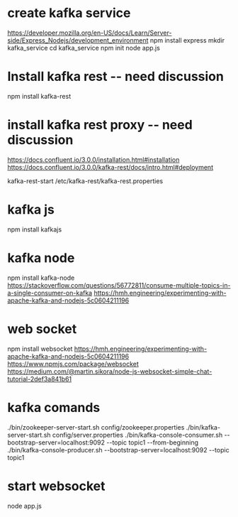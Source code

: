 # create kafka service
https://developer.mozilla.org/en-US/docs/Learn/Server-side/Express_Nodejs/development_environment
npm install express
mkdir kafka_service
cd kafka_service
npm init
node app.js

# Install kafka rest -- need discussion
npm install kafka-rest

# install kafka rest proxy -- need discussion
https://docs.confluent.io/3.0.0/installation.html#installation
https://docs.confluent.io/3.0.0/kafka-rest/docs/intro.html#deployment

kafka-rest-start  /etc/kafka-rest/kafka-rest.properties

# kafka js
npm install kafkajs

# kafka node
npm install kafka-node
https://stackoverflow.com/questions/56772811/consume-multiple-topics-in-a-single-consumer-on-kafka
https://hmh.engineering/experimenting-with-apache-kafka-and-nodejs-5c0604211196

# web socket
npm install websocket
https://hmh.engineering/experimenting-with-apache-kafka-and-nodejs-5c0604211196
https://www.npmjs.com/package/websocket
https://medium.com/@martin.sikora/node-js-websocket-simple-chat-tutorial-2def3a841b61

# kafka comands

./bin/zookeeper-server-start.sh config/zookeeper.properties
./bin/kafka-server-start.sh config/server.properties
./bin/kafka-console-consumer.sh --bootstrap-server=localhost:9092 --topic topic1 --from-beginning
./bin/kafka-console-producer.sh --bootstrap-server=localhost:9092 --topic topic1

# start websocket
node app.js

